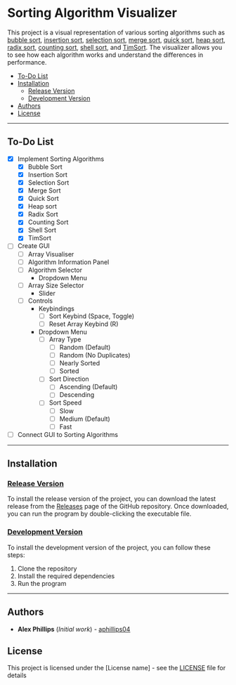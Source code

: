 <!-- omit from toc -->
# Sorting Algorithm Visualizer 

This project is a visual representation of various sorting algorithms such as [bubble sort](https://en.wikipedia.org/wiki/Bubble_sort), [insertion sort](https://en.wikipedia.org/wiki/Insertion_sort), [selection sort](https://en.wikipedia.org/wiki/Selection_sort), [merge sort](https://en.wikipedia.org/wiki/Merge_sort), [quick sort](https://en.wikipedia.org/wiki/Quicksort), [heap sort](https://en.wikipedia.org/wiki/Heapsort), [radix sort](https://en.wikipedia.org/wiki/Radix_sort), [counting sort](https://en.wikipedia.org/wiki/Counting_sort), [shell sort](https://en.wikipedia.org/wiki/Shellsort), and [TimSort](https://en.wikipedia.org/wiki/Timsort). The visualizer allows you to see how each algorithm works and understand the differences in performance. 

- [To-Do List](#to-do-list)
- [Installation](#installation)
  - [Release Version](#release-version)
  - [Development Version](#development-version)
- [Authors](#authors)
- [License](#license)

---

## To-Do List

- [x] Implement Sorting Algorithms
  - [x] Bubble Sort
  - [x] Insertion Sort
  - [x] Selection Sort
  - [x] Merge Sort
  - [x] Quick Sort
  - [x] Heap sort
  - [x] Radix Sort
  - [x] Counting Sort
  - [x] Shell Sort
  - [x] TimSort
- [ ] Create GUI
  - [ ] Array Visualiser
  - [ ] Algorithm Information Panel
  - [ ] Algorithm Selector
    - Dropdown Menu
  - [ ] Array Size Selector
    - Slider
  - [ ] Controls
    - Keybindings
      - [ ] Sort Keybind (Space, Toggle)
      - [ ] Reset Array Keybind (R)
    - Dropdown Menu
      - [ ] Array Type
        - [ ] Random (Default)
        - [ ] Random (No Duplicates)
        - [ ] Nearly Sorted
        - [ ] Sorted
      - [ ] Sort Direction
        - [ ] Ascending (Default)
        - [ ] Descending
      - [ ] Sort Speed
        - [ ] Slow
        - [ ] Medium (Default)
        - [ ] Fast
- [ ] Connect GUI to Sorting Algorithms
---

## Installation

### <u>Release Version</u>

To install the release version of the project, you can download the latest release from the [Releases](https://github.com/aphillips04/Sorting-Visualiser/releases) page of the GitHub repository. Once downloaded, you can run the program by double-clicking the executable file.

### <u>Development Version</u>

To install the development version of the project, you can follow these steps:

1. Clone the repository
2. Install the required dependencies
3. Run the program

---

## Authors

- **Alex Phillips** (*Initial work*) - [aphillips04](https://www.github.com/aphillips04)

## License

This project is licensed under the [License name] - see the [LICENSE](LICENSE) file for details